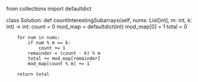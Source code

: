 from collections import defaultdict

class Solution:
    def countInterestingSubarrays(self, nums: List[int], m: int, k: int) -> int:
        count = 0
        mod_map = defaultdict(int)
        mod_map[0] = 1
        total = 0

        for num in nums:
            if num % m == k:
                count += 1
            remainder = (count - k) % m
            total += mod_map[remainder]
            mod_map[count % m] += 1

        return total
